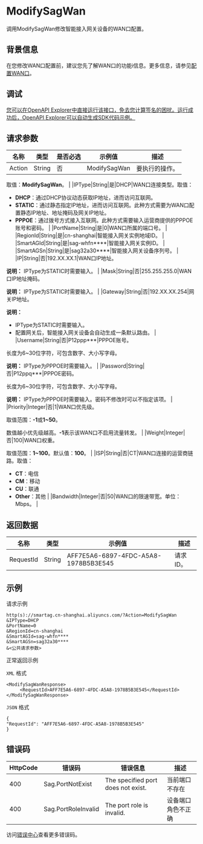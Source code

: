 # ModifySagWan

调用ModifySagWan修改智能接入网关设备的WAN口配置。

## 背景信息

在您修改WAN口配置前，建议您先了解WAN口的功能i信息。更多信息，请参见[配置WAN口](~~163955~~)。

## 调试

[您可以在OpenAPI Explorer中直接运行该接口，免去您计算签名的困扰。运行成功后，OpenAPI Explorer可以自动生成SDK代码示例。](https://api.aliyun.com/#product=Smartag&api=ModifySagWan&type=RPC&version=2018-03-13)

## 请求参数

|名称|类型|是否必选|示例值|描述|
|--|--|----|---|--|
|Action|String|否|ModifySagWan|要执行的操作。

 取值：**ModifySagWan**。 |
|IPType|String|是|DHCP|WAN口连接类型。取值：

 -   **DHCP**：通过DHCP协议动态获取IP地址，进而访问互联网。
-   **STATIC**：通过静态指定IP地址，进而访问互联网。此种方式需要为WAN口配置静态IP地址、地址掩码及网关IP地址。
-   **PPPOE**：通过拨号方式接入互联网。此种方式需要输入运营商提供的PPPOE账号和密码。 |
|PortName|String|是|0|WAN口所属的端口号。 |
|RegionId|String|是|cn-shanghai|智能接入网关实例地域ID。 |
|SmartAGId|String|是|sag-whfn\*\*\*\*|智能接入网关实例ID。 |
|SmartAGSn|String|是|sag32a30\*\*\*\*|智能接入网关设备序列号。 |
|IP|String|否|192.XX.XX.1|WAN口IP地址。

 **说明：** IPType为STATIC时需要输入。 |
|Mask|String|否|255.255.255.0|WAN口IP地址掩码。

 **说明：** IPType为STATIC时需要输入。 |
|Gateway|String|否|192.XX.XX.254|网关IP地址。

 **说明：**

-   IPType为STATIC时需要输入。
-   配置网关后，智能接入网关设备会自动生成一条默认路由。 |
|Username|String|否|P12ppp\*\*\*|PPPOE账号。

 长度为6~30位字符，可包含数字、大小写字母。

 **说明：** IPType为PPPOE时需要输入。 |
|Password|String|否|P12ppq\*\*\*|PPPOE密码。

 长度为6~30位字符，可包含数字、大小写字母。

 **说明：** IPType为PPPOE时需要输入。密码不修改时可以不指定该项。 |
|Priority|Integer|否|1|WAN口优先级。

 取值范围：**-1**或**1~50**。

 数值越小优先级越高。**-1**表示该WAN口不启用流量转发。 |
|Weight|Integer|否|100|WAN口权重。

 取值范围：**1~100**。默认值：**100**。 |
|ISP|String|否|CT|WAN口连接的运营商链路。取值：

 -   **CT**：电信
-   **CM**：移动
-   **CU**：联通
-   **Other**：其他 |
|Bandwidth|Integer|否|50|WAN口的限速带宽。单位：Mbps。 |

## 返回数据

|名称|类型|示例值|描述|
|--|--|---|--|
|RequestId|String|AFF7E5A6-6897-4FDC-A5A8-1978B5B3E545|请求ID。 |

## 示例

请求示例

```
http(s)://smartag.cn-shanghai.aliyuncs.com/?Action=ModifySagWan
&IPType=DHCP
&PortName=0
&RegionId=cn-shanghai
&SmartAGId=sag-whfn****
&SmartAGSn=sag32a30****
&<公共请求参数>
```

正常返回示例

`XML` 格式

```
<ModifySagWanResponse>
     <RequestId>AFF7E5A6-6897-4FDC-A5A8-1978B5B3E545</RequestId>
</ModifySagWanResponse>
```

`JSON` 格式

```
{
"RequestId": "AFF7E5A6-6897-4FDC-A5A8-1978B5B3E545"
}
```

## 错误码

|HttpCode|错误码|错误信息|描述|
|--------|---|----|--|
|400|Sag.PortNotExist|The specified port does not exist.|当前端口不存在|
|400|Sag.PortRoleInvalid|The port role is invalid.|设备端口角色不正确|

访问[错误中心](https://error-center.aliyun.com/status/product/Smartag)查看更多错误码。

